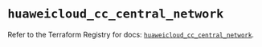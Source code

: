 # `huaweicloud_cc_central_network`

Refer to the Terraform Registry for docs: [`huaweicloud_cc_central_network`](https://registry.terraform.io/providers/huaweicloud/huaweicloud/1.71.1/docs/resources/cc_central_network).
